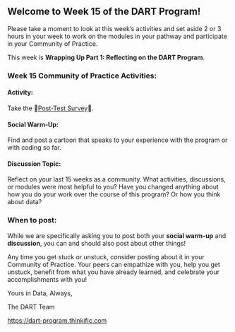 ## **Welcome to Week 15 of the DART Program!**

Please take a moment to look at this week’s activities and set aside 2 or 3 hours in your week to work on the modules in your pathway and participate in your Community of Practice. 

This week is **Wrapping Up Part 1: Reflecting on the DART Program**.

### **Week 15 Community of Practice Activities:**

#### **Activity:** 
Take the 🔴[Post-Test Survey](link/to/survey/here)🔴. 

#### **Social Warm-Up:** 
Find and post a cartoon that speaks to your experience with the program or with coding so far.

#### **Discussion Topic:** 
Reflect on your last 15 weeks as a community. What activities, discussions, or modules were most helpful to you? Have you changed anything about how you do your work over the course of this program? Or how you think about data?


### **When to post:**

While we are specifically asking you to post both your **social warm-up** and **discussion**, you can and should also post about other things!

Any time you get stuck or unstuck, consider posting about it in your Community of Practice. Your peers can empathize with you, help you get unstuck, benefit from what you have already learned, and celebrate your accomplishments with you!

 Yours in Data, Always, 

The DART Team

https://dart-program.thinkific.com
